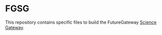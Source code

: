 # FGSG
This repository contains specific files to build the FutureGateway [Science Gateway](https://fgsg.ct.infn.it/liferay).

